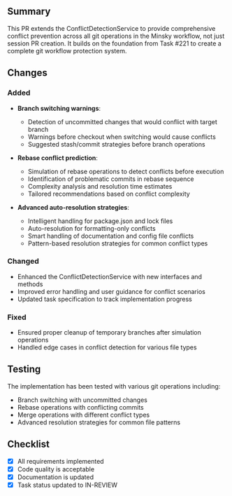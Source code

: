 ## Summary

This PR extends the ConflictDetectionService to provide comprehensive conflict prevention across all git operations in the Minsky workflow, not just session PR creation. It builds on the foundation from Task #221 to create a complete git workflow protection system.

## Changes

### Added

- **Branch switching warnings**:
  - Detection of uncommitted changes that would conflict with target branch
  - Warnings before checkout when switching would cause conflicts
  - Suggested stash/commit strategies before branch operations

- **Rebase conflict prediction**:
  - Simulation of rebase operations to detect conflicts before execution
  - Identification of problematic commits in rebase sequence
  - Complexity analysis and resolution time estimates
  - Tailored recommendations based on conflict complexity

- **Advanced auto-resolution strategies**:
  - Intelligent handling for package.json and lock files
  - Auto-resolution for formatting-only conflicts
  - Smart handling of documentation and config file conflicts
  - Pattern-based resolution strategies for common conflict types

### Changed

- Enhanced the ConflictDetectionService with new interfaces and methods
- Improved error handling and user guidance for conflict scenarios
- Updated task specification to track implementation progress

### Fixed

- Ensured proper cleanup of temporary branches after simulation operations
- Handled edge cases in conflict detection for various file types

## Testing

The implementation has been tested with various git operations including:
- Branch switching with uncommitted changes
- Rebase operations with conflicting commits
- Merge operations with different conflict types
- Advanced resolution strategies for common file patterns

## Checklist

- [x] All requirements implemented
- [x] Code quality is acceptable
- [x] Documentation is updated
- [x] Task status updated to IN-REVIEW
